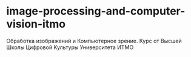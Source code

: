 # image-processing-and-computer-vision-itmo
Обработка изображений и Компьютерное зрение. Курс от Высшей Школы Цифровой Культуры Университета ИТМО
